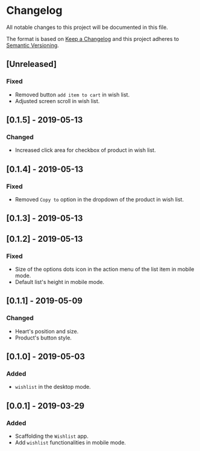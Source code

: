 # Changelog

 All notable changes to this project will be documented in this file.

 The format is based on [Keep a Changelog](http://keepachangelog.com/en/1.0.0/)
 and this project adheres to [Semantic Versioning](http://semver.org/spec/v2.0.0.html).

## [Unreleased]
### Fixed
- Removed button `add item to cart` in wish list.
- Adjusted screen scroll in wish list.

## [0.1.5] - 2019-05-13
### Changed
- Increased click area for checkbox of product in wish list.

## [0.1.4] - 2019-05-13
### Fixed
- Removed `Copy to` option in the dropdown of the product in wish list.

## [0.1.3] - 2019-05-13

## [0.1.2] - 2019-05-13
### Fixed
- Size of the options dots icon in the action menu of the list item in mobile mode.
- Default list's height in mobile mode.

## [0.1.1] - 2019-05-09
### Changed
- Heart's position and size.
- Product's button style.

## [0.1.0] - 2019-05-03
### Added
- `wishlist` in the desktop mode.

## [0.0.1] - 2019-03-29
### Added
- Scaffolding the `Wishlist` app.
- Add `wishlist` functionalities in mobile mode.